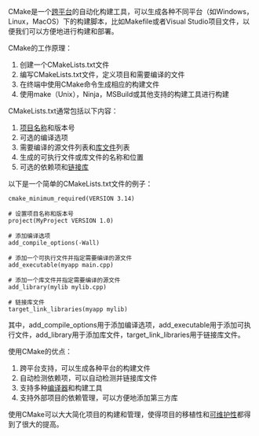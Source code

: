 CMake是一个[跨平台](https://www.zhihu.com/search?q=跨平台&search_source=Entity&hybrid_search_source=Entity&hybrid_search_extra={"sourceType"%3A"answer"%2C"sourceId"%3A2944465792})的自动化构建工具，可以生成各种不同平台（如Windows，Linux，MacOS）下的构建脚本，比如Makefile或者Visual Studio项目文件，以便我们可以方便地进行构建和部署。

CMake的工作原理：

1. 创建一个CMakeLists.txt文件
2. 编写CMakeLists.txt文件，定义项目和需要编译的文件
3. 在终端中使用CMake命令生成相应的构建文件
4. 使用make（Unix），Ninja，MSBuild或其他支持的构建工具进行构建

CMakeLists.txt通常包括以下内容：

1. [项目名称](https://www.zhihu.com/search?q=项目名称&search_source=Entity&hybrid_search_source=Entity&hybrid_search_extra={"sourceType"%3A"answer"%2C"sourceId"%3A2944465792})和版本号
2. 可选的编译选项
3. 需要编译的源文件列表和[库文件](https://www.zhihu.com/search?q=库文件&search_source=Entity&hybrid_search_source=Entity&hybrid_search_extra={"sourceType"%3A"answer"%2C"sourceId"%3A2944465792})列表
4. 生成的可执行文件或库文件的名称和位置
5. 可选的依赖项和[链接库](https://www.zhihu.com/search?q=链接库&search_source=Entity&hybrid_search_source=Entity&hybrid_search_extra={"sourceType"%3A"answer"%2C"sourceId"%3A2944465792})

以下是一个简单的CMakeLists.txt文件的例子：

```text
cmake_minimum_required(VERSION 3.14)

# 设置项目名称和版本号
project(MyProject VERSION 1.0)

# 添加编译选项
add_compile_options(-Wall)

# 添加一个可执行文件并指定需要编译的源文件
add_executable(myapp main.cpp)

# 添加一个库文件并指定需要编译的源文件
add_library(mylib mylib.cpp)

# 链接库文件
target_link_libraries(myapp mylib)
```

其中，add_compile_options用于添加编译选项，add_executable用于添加可执行文件，add_library用于添加库文件，target_link_libraries用于链接库文件。

使用CMake的优点：

1. 跨平台支持，可以生成各种平台的构建文件
2. 自动检测依赖项，可以自动检测并链接库文件
3. 支持多种[编译器](https://www.zhihu.com/search?q=编译器&search_source=Entity&hybrid_search_source=Entity&hybrid_search_extra={"sourceType"%3A"answer"%2C"sourceId"%3A2944465792})和构建工具
4. 支持外部项目的依赖管理，可以方便地添加第三方库

使用CMake可以大大简化项目的构建和管理，使得项目的移植性和[可维护性](https://www.zhihu.com/search?q=可维护性&search_source=Entity&hybrid_search_source=Entity&hybrid_search_extra={"sourceType"%3A"answer"%2C"sourceId"%3A2944465792})都得到了很大的提高。